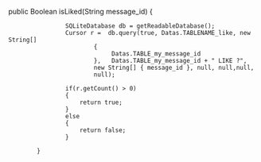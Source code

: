 public Boolean isLiked(String message_id) 
			{
				
					SQLiteDatabase db = getReadableDatabase();
					Cursor r =  db.query(true, Datas.TABLENAME_like, new String[] 
							{
								 Datas.TABLE_my_message_id
							},   Datas.TABLE_my_message_id + " LIKE ?",
				            new String[] { message_id }, null, null,null,
				            null);
					
					if(r.getCount() > 0)
					{
						return true;
					}
					else
					{
						return false;
					}
					
			}
